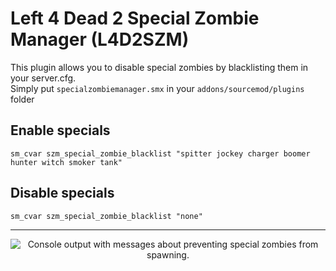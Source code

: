 # Left 4 Dead 2 Special Zombie Manager (L4D2SZM)

This plugin allows you to disable special zombies by blacklisting them in your server.cfg.\
Simply put `specialzombiemanager.smx` in your `addons/sourcemod/plugins` folder

## Enable specials
```
sm_cvar szm_special_zombie_blacklist "spitter jockey charger boomer hunter witch smoker tank"
```

## Disable specials
```
sm_cvar szm_special_zombie_blacklist "none"
```
---
<p align="center">
  <img src="https://github.com/SwatDoge/L4D2SZM/assets/39221207/2b538ad4-f21c-461b-84c3-d6c600bd4a46)" alt="Console output with messages about preventing special zombies from spawning."/>
</p>
